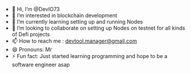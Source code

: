 - 👋 Hi, I’m @DevIO73
- 👀 I’m interested in blockchain development
- 🌱 I’m currently learning setting up and running Nodes
- 💞️ I’m looking to collaborate on setting up Nodes on testnet for all kinds of Defi projects
- 📫 How to reach me : devtool.manager@gmail.com
- 😄 Pronouns: Mr
- ⚡ Fun fact: Just started learning programming and hope to be a software engineer asap

<!---
DevIO73/DevIO73 is a ✨ special ✨ repository because its `README.md` (this file) appears on your GitHub profile.
You can click the Preview link to take a look at your changes.
--->
